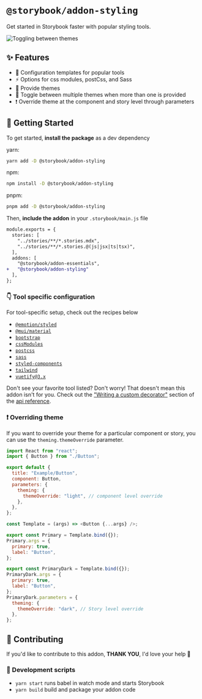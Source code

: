 # `@storybook/addon-styling`

Get started in Storybook faster with popular styling tools.

![Toggling between themes](./.github/media/styles-addon.gif)

## ✨ Features

- 🧩 Configuration templates for popular tools
- ⚡️ Options for css modules, postCss, and Sass
- 🎨 Provide themes
- 🔄 Toggle between multiple themes when more than one is provided
- ❗️ Override theme at the component and story level through parameters

## 🏁 Getting Started

To get started, **install the package** as a dev dependency

yarn:

```zsh
yarn add -D @storybook/addon-styling
```

npm:

```zsh
npm install -D @storybook/addon-styling
```

pnpm:

```zsh
pnpm add -D @storybook/addon-styling
```

Then, **include the addon** in your `.storybook/main.js` file

```diff
module.exports = {
  stories: [
    "../stories/**/*.stories.mdx",
    "../stories/**/*.stories.@(js|jsx|ts|tsx)",
  ],
  addons: [
    "@storybook/addon-essentials",
+   "@storybook/addon-styling"
  ],
};
```

### 👇 Tool specific configuration

For tool-specific setup, check out the recipes below

- [`@emotion/styled`](./docs/getting-started/emotion.md)
- [`@mui/material`](./docs/getting-started/material-ui.md)
- [`bootstrap`](./docs/getting-started/bootstrap.md)
- [`cssModules`](./docs/api.md#optionscssmodules)
- [`postcss`](./docs/api.md#optionspostcss)
- [`sass`](./docs/api.md#optionssass)
- [`styled-components`](./docs/getting-started/styled-components.md)
- [`tailwind`](./docs/getting-started/tailwind.md)
- [`vuetify@3.x`](./docs/api.md#writing-a-custom-decorator)

Don't see your favorite tool listed? Don't worry! That doesn't mean this addon isn't for you. Check out the ["Writing a custom decorator"](./docs/api.md#writing-a-custom-decorator) section of the [api reference](./docs/api.md).

### ❗️ Overriding theme

If you want to override your theme for a particular component or story, you can use the `theming.themeOverride` parameter.

```js
import React from "react";
import { Button } from "./Button";

export default {
  title: "Example/Button",
  component: Button,
  parameters: {
    theming: {
      themeOverride: "light", // component level override
    },
  },
};

const Template = (args) => <Button {...args} />;

export const Primary = Template.bind({});
Primary.args = {
  primary: true,
  label: "Button",
};

export const PrimaryDark = Template.bind({});
PrimaryDark.args = {
  primary: true,
  label: "Button",
};
PrimaryDark.parameters = {
  theming: {
    themeOverride: "dark", // Story level override
  },
};
```

## 🤝 Contributing

If you'd like to contribute to this addon, **THANK YOU**, I'd love your help 🙏

### 📝 Development scripts

- `yarn start` runs babel in watch mode and starts Storybook
- `yarn build` build and package your addon code
